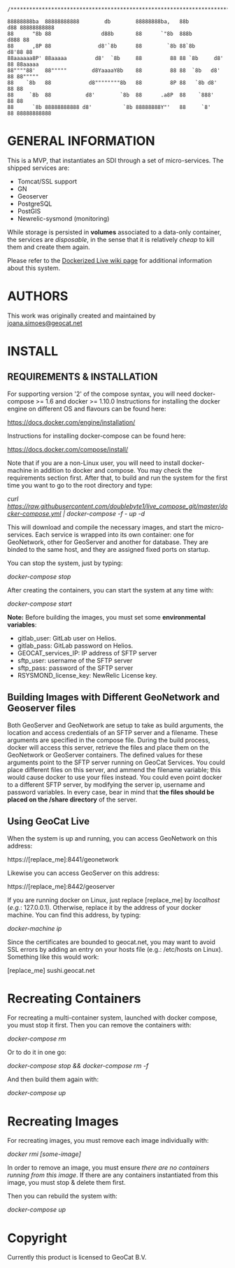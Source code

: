     /***************************************************************************************/

    88888888ba  88888888888        db        88888888ba,   88b           d88 88888888888  
    88      "8b 88                d88b       88      `"8b  888b         d888 88           
    88      ,8P 88               d8'`8b      88        `8b 88`8b       d8'88 88           
    88aaaaaa8P' 88aaaaa         d8'  `8b     88         88 88 `8b     d8' 88 88aaaaa      
    88""""88'   88"""""        d8YaaaaY8b    88         88 88  `8b   d8'  88 88"""""      
    88    `8b   88            d8""""""""8b   88         8P 88   `8b d8'   88 88           
    88     `8b  88           d8'        `8b  88      .a8P  88    `888'    88 88           
    88      `8b 88888888888 d8'          `8b 88888888Y"'   88     `8'     88 88888888888  

GENERAL INFORMATION
============
This is a MVP, that instantiates an SDI through a set of micro-services. The shipped services are:

* Tomcat/SSL support
* GN
* Geoserver
* PostgreSQL
* PostGIS
* Newrelic-sysmond (monitoring)

While storage is persisted in **volumes** associated to a data-only container, the services are *disposable*, in the sense that it is relatively *cheap* to kill them and create them again.

Please refer to the [Dockerized Live wiki page](https://eos.geocat.net/redmine/projects/live/wiki/Dockerized_Live) for additional information about this system.

AUTHORS
=======
This work was originally created and maintained by joana.simoes@geocat.net

INSTALL
==========
REQUIREMENTS & INSTALLATION
------------
For supporting version '2' of the compose syntax, you will need docker-compose >= 1.6 and docker >= 1.10.0
Instructions for installing the docker engine on different OS and flavours can be found here:

https://docs.docker.com/engine/installation/

Instructions for installing docker-compose can be found here:

https://docs.docker.com/compose/install/

Note that if you are a non-Linux user, you will need to install docker-machine in addition to docker and compose.
You may check the requirements section first. After that, to build and run the system for the first time you want to go to the root directory and type:

_curl https://raw.githubusercontent.com/doublebyte1/live_compose_git/master/docker-compose.yml | docker-compose -f - up -d_

This will download and compile the necessary images, and start the micro-services.
Each service is wrapped into its own container: one for GeoNetwork, other for GeoServer and another for database. They are binded to the same host, and they are assigned fixed ports on startup.

You can stop the system, just by typing:

 _docker-compose stop_

After creating the containers, you can start the system at any time with:

 _docker-compose start_

**Note:** Before building the images, you must set some **environmental variables**:
* gitlab_user: GitLab user on Helios.
* gitlab_pass: GitLab password on Helios.
* GEOCAT_services_IP: IP address of SFTP server
* sftp_user: username of the SFTP server
* sftp_pass: password of the SFTP server
* RSYSMOND_license_key: NewRelic License key.

Building Images with Different GeoNetwork and Geoserver files
-------------------------------------------------------------

Both GeoServer and GeoNetwork are setup to take as build arguments, the location and access credentials of an SFTP server and a filename. These arguments are specified in the compose file. During the build process, docker will access this server, retrieve the files and place them on the GeoNetwork or GeoServer containers. The defined values for these arguments point to the SFTP server running on GeoCat Services. You could place different files on this server, and ammend the filename variable; this would cause docker to use your files instead. You could even point docker to a different SFTP server, by modifying the server ip, username and password variables. In every case, bear in mind that __the files should be placed on the /share directory__ of the server.

Using GeoCat Live
----------------
When the system is up and running, you can access GeoNetwork on this address:

 https://[replace_me]:8441/geonetwork

Likewise you can access GeoServer on this address:

 https://[replace_me]:8442/geoserver

If you are running docker on Linux, just replace [replace_me] by _localhost_ (_e.g._: 127.0.0.1). Otherwise, replace it by the address of your docker machine. You can find this address, by typing:

 _docker-machine ip_

Since the certificates are bounded to geocat.net, you may want to avoid SSL errors by adding an entry on your hosts file (e.g.: /etc/hosts on Linux). Something like this would work:

[replace_me] sushi.geocat.net

Recreating Containers
=====================

For recreating a multi-container system, launched with docker compose, you must stop it first. Then you can remove the containers with:

 _docker-compose rm_
 
Or to do it in one go:

 _docker-compose stop && docker-compose rm -f_

And then build them again with:

 _docker-compose up_

Recreating Images
=================

For recreating images, you must remove each image individually with:

 _docker rmi [some-image]_

In order to remove an image, you must ensure *there are no containers running from this image*. If there are any containers instantiated from this image, you must stop & delete them first. 

Then you can rebuild the system with:

 _docker-compose up_

Copyright
========
Currently this product is licensed to GeoCat B.V.
